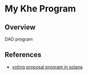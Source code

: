 # My Khe Program

## Overview

DAO program

## References

- [voting proposal program in solana](https://rotatingcanvas.com/voting-proposal-program-in-solana/)
